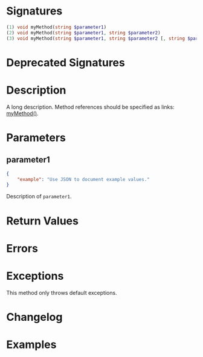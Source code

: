 <!---
{
    "category": "<Category>",
    "name": "<Name of the method>",
    "shortDescription": "<Short description for the method overview>",
    "minHomegearVersion": "0.0.0-0000",
	"maxHomegearVersion": "0.0.0-0000"
}
--->

# Signatures

<!---
Valid types for PHP parameters:

void, string, int, float, bool, object, array and variant

Valid types for Homegear RPC parameters:

Void, String, Integer, Float, Boolean, Struct, Array<Type> and Variant

--->

```php
(1) void myMethod(string $parameter1)
(2) void myMethod(string $parameter1, string $parameter2)
(3) void myMethod(string $parameter1, string $parameter2 [, string $parameter3 = "Hi"])
```

# Deprecated Signatures

# Description

A long description. Method references should be specified as links: [myMethod()](#myMethod).


# Parameters

## parameter1

<!--- Always surround variable names and values with "`". --->

```json
{
	"example": "Use JSON to document example values."
}
```

Description of `parameter1`.


# Return Values


# Errors


# Exceptions

This method only throws default exceptions.

# Changelog


# Examples
